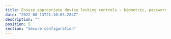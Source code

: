 ```yaml
---
title: Ensure appropriate device locking controls - biometric, password or PIN before gaining access to the services. Biometric tests, passwords and PINs.
date: "2022-08-13T21:10:03.284Z"
description: ""
position: 5
section: "Secure configuration"
---
```

